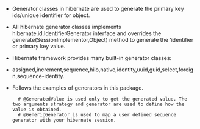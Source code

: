 * Generator classes in hibernate are used to generate the primary key ids/unique identifier for object.
* All hibernate generator classes implements hibernate.id.IdentifierGenerator interface and overrides the generate(SessionImplementor,Object) method to generate the ‘identifier or primary key value.
* Hibernate framework provides many built-in generator classes:
* assigned,increment,sequence,hilo,native,identity,uuid,guid,select,foreign,sequence-identity.
* Follows the examples of generators in this package.</p>


        # @GeneratedValue is used only to get the generated value. The two arguments strategy and generator are used to define how the value is obtained.
        # @GenericGenerator is used to map a user defined sequence generator with your hibernate session.
